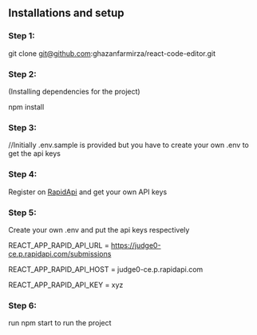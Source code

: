 ## Installations and setup

### Step 1:

git clone git@github.com:ghazanfarmirza/react-code-editor.git

### Step 2:

(Installing dependencies for the project)

npm install

### Step 3:

//Initially .env.sample is provided but you have to create your own .env to get the api keys

### Step 4:

Register on [RapidApi](https://rapidapi.com/judge0-official/api/judge0-ce/pricing) and get your own API keys

### Step 5:

Create your own .env and put the api keys respectively

REACT_APP_RAPID_API_URL = https://judge0-ce.p.rapidapi.com/submissions

REACT_APP_RAPID_API_HOST = judge0-ce.p.rapidapi.com

REACT_APP_RAPID_API_KEY = xyz

### Step 6:

run npm start to run the project
